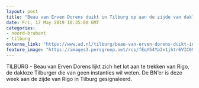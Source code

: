 ```yaml
---
layout: post
title: "Beau van Erven Dorens duikt in Tilburg op aan de zijde van dakloze Rigo"
date: Fri, 17 May 2019 10:35:00 GMT
categories: 
- noord-brabant 
- tilburg 
externe_link: "https://www.ad.nl/tilburg/beau-van-erven-dorens-duikt-in-tilburg-op-aan-de-zijde-van-dakloze-rigo~a8fe2f69/"
feature_image: "https://images3.persgroep.net/rcs/fEqY54Yp2x1jhtr6VIC09u7sqys/diocontent/141087961/_fitwidth/400/?appId=21791a8992982cd8da851550a453bd7f&quality=0.7"
---
```


TILBURG - Beau van Erven Dorens lijkt zich het lot aan te trekken van Rigo, de dakloze Tilburger die van geen instanties wil weten. De BN’er is deze week aan de zijde van Rigo in Tilburg gesignaleerd.
